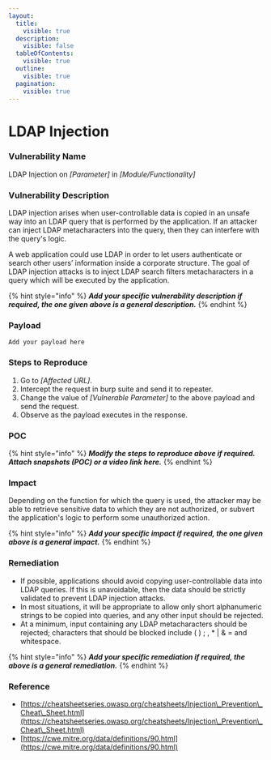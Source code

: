 ```yaml
---
layout:
  title:
    visible: true
  description:
    visible: false
  tableOfContents:
    visible: true
  outline:
    visible: true
  pagination:
    visible: true
---
```


# LDAP Injection

### **Vulnerability Name**

LDAP Injection on _\[Parameter]_ in _\[Module/Functionality]_

### **Vulnerability Description**

LDAP injection arises when user-controllable data is copied in an unsafe way into an LDAP query that is performed by the application. If an attacker can inject LDAP metacharacters into the query, then they can interfere with the query's logic.&#x20;

A web application could use LDAP in order to let users authenticate or search other users’ information inside a corporate structure. The goal of LDAP injection attacks is to inject LDAP search filters metacharacters in a query which will be executed by the application.

{% hint style="info" %}
_**Add your specific vulnerability description if required, the one given above is a general description.**_
{% endhint %}

### **Payload**

```
Add your payload here
```

### Steps to Reproduce

1. Go to _\[Affected URL]_.
2. Intercept the request in burp suite and send it to repeater.
3. Change the value of _\[Vulnerable Parameter]_ to the above payload and send the request.
4. Observe as the payload executes in the response.

### **POC**

{% hint style="info" %}
_**Modify the steps to reproduce above if required. Attach snapshots (POC) or a video link here.**_
{% endhint %}

### **Impact**

Depending on the function for which the query is used, the attacker may be able to retrieve sensitive data to which they are not authorized, or subvert the application's logic to perform some unauthorized action.

{% hint style="info" %}
_**Add your specific impact if required, the one given above is a general impact.**_
{% endhint %}

### **Remediation**

* If possible, applications should avoid copying user-controllable data into LDAP queries. If this is unavoidable, then the data should be strictly validated to prevent LDAP injection attacks.&#x20;
* In most situations, it will be appropriate to allow only short alphanumeric strings to be copied into queries, and any other input should be rejected.&#x20;
* At a minimum, input containing any LDAP metacharacters should be rejected; characters that should be blocked include ( ) ; , \* | & = and whitespace.

{% hint style="info" %}
_**Add your specific remediation if required, the above is a general remediation.**_
{% endhint %}

### Reference

* [https://cheatsheetseries.owasp.org/cheatsheets/Injection\_Prevention\_Cheat\_Sheet.html](https://cheatsheetseries.owasp.org/cheatsheets/Injection\_Prevention\_Cheat\_Sheet.html)
* [https://cwe.mitre.org/data/definitions/90.html](https://cwe.mitre.org/data/definitions/90.html)
